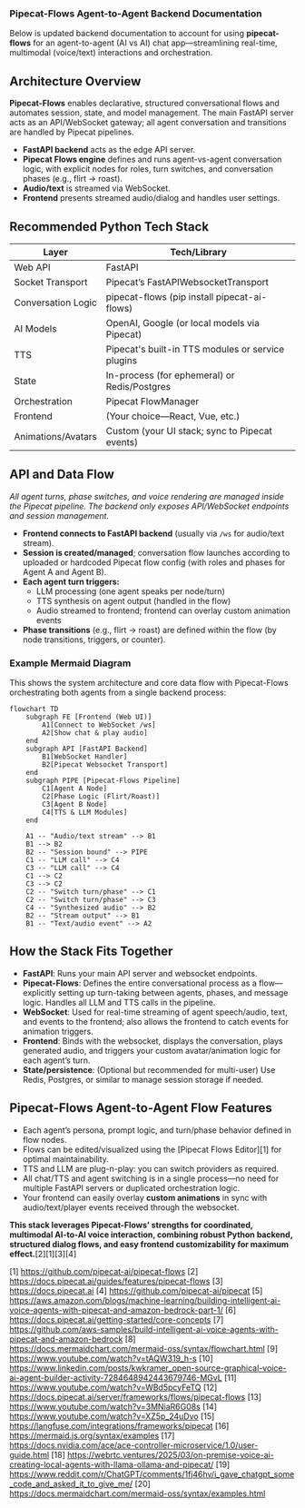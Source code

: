 ### Pipecat-Flows Agent-to-Agent Backend Documentation

Below is updated backend documentation to account for using **pipecat-flows** for an agent-to-agent (AI vs AI) chat app—streamlining real-time, multimodal (voice/text) interactions and orchestration.

## Architecture Overview

**Pipecat-Flows** enables declarative, structured conversational flows and automates session, state, and model management. The main FastAPI server acts as an API/WebSocket gateway; all agent conversation and transitions are handled by Pipecat pipelines.

- **FastAPI backend** acts as the edge API server.
- **Pipecat Flows engine** defines and runs agent-vs-agent conversation logic, with explicit nodes for roles, turn switches, and conversation phases (e.g., flirt → roast).
- **Audio/text** is streamed via WebSocket.
- **Frontend** presents streamed audio/dialog and handles user settings.

## Recommended Python Tech Stack

| Layer               | Tech/Library                                      |
|---------------------|---------------------------------------------------|
| Web API             | FastAPI                                           |
| Socket Transport    | Pipecat’s FastAPIWebsocketTransport               |
| Conversation Logic  | pipecat-flows (pip install pipecat-ai-flows)      |
| AI Models           | OpenAI, Google (or local models via Pipecat)      |
| TTS                 | Pipecat's built-in TTS modules or service plugins |
| State               | In-process (for ephemeral) or Redis/Postgres      |
| Orchestration       | Pipecat FlowManager                               |
| Frontend            | (Your choice—React, Vue, etc.)                    |
| Animations/Avatars  | Custom (your UI stack; sync to Pipecat events)    |

## API and Data Flow

*All agent turns, phase switches, and voice rendering are managed inside the Pipecat pipeline. The backend only exposes API/WebSocket endpoints and session management.*

- **Frontend connects to FastAPI backend** (usually via `/ws` for audio/text stream).
- **Session is created/managed**; conversation flow launches according to uploaded or hardcoded Pipecat flow config (with roles and phases for Agent A and Agent B).
- **Each agent turn triggers:**
  - LLM processing (one agent speaks per node/turn)
  - TTS synthesis on agent output (handled in the flow)
  - Audio streamed to frontend; frontend can overlay custom animation events
- **Phase transitions** (e.g., flirt → roast) are defined within the flow (by node transitions, triggers, or counter).

### Example Mermaid Diagram

This shows the system architecture and core data flow with Pipecat-Flows orchestrating both agents from a single backend process:

```mermaid
flowchart TD
    subgraph FE [Frontend (Web UI)]
        A1[Connect to WebSocket /ws]
        A2[Show chat & play audio]
    end
    subgraph API [FastAPI Backend]
        B1[WebSocket Handler]
        B2[Pipecat Websocket Transport]
    end
    subgraph PIPE [Pipecat-Flows Pipeline]
        C1[Agent A Node]
        C2[Phase Logic (Flirt/Roast)]
        C3[Agent B Node]
        C4[TTS & LLM Modules]
    end

    A1 -- "Audio/text stream" --> B1
    B1 --> B2
    B2 -- "Session bound" --> PIPE
    C1 -- "LLM call" --> C4
    C3 -- "LLM call" --> C4
    C1 --> C2
    C3 --> C2
    C2 -- "Switch turn/phase" --> C1
    C2 -- "Switch turn/phase" --> C3
    C4 -- "Synthesized audio" --> B2
    B2 -- "Stream output" --> B1
    B1 -- "Text/audio event" --> A2
```

## How the Stack Fits Together

- **FastAPI**: Runs your main API server and websocket endpoints.
- **Pipecat-Flows**: Defines the entire conversational process as a flow—explicitly setting up turn-taking between agents, phases, and message logic. Handles all LLM and TTS calls in the pipeline.
- **WebSocket**: Used for real-time streaming of agent speech/audio, text, and events to the frontend; also allows the frontend to catch events for animation triggers.
- **Frontend**: Binds with the websocket, displays the conversation, plays generated audio, and triggers your custom avatar/animation logic for each agent’s turn.
- **State/persistence**: (Optional but recommended for multi-user) Use Redis, Postgres, or similar to manage session storage if needed.

## Pipecat-Flows Agent-to-Agent Flow Features

- Each agent’s persona, prompt logic, and turn/phase behavior defined in flow nodes.
- Flows can be edited/visualized using the [Pipecat Flows Editor][1] for optimal maintainability.
- TTS and LLM are plug-n-play: you can switch providers as required.
- All chat/TTS and agent switching is in a single process—no need for multiple FastAPI servers or duplicated orchestration logic.
- Your frontend can easily overlay **custom animations** in sync with audio/text/player events received through the websocket.

**This stack leverages Pipecat-Flows’ strengths for coordinated, multimodal AI-to-AI voice interaction, combining robust Python backend, structured dialog flows, and easy frontend customizability for maximum effect.**[2][1][3][4]

[1] https://github.com/pipecat-ai/pipecat-flows
[2] https://docs.pipecat.ai/guides/features/pipecat-flows
[3] https://docs.pipecat.ai
[4] https://github.com/pipecat-ai/pipecat
[5] https://aws.amazon.com/blogs/machine-learning/building-intelligent-ai-voice-agents-with-pipecat-and-amazon-bedrock-part-1/
[6] https://docs.pipecat.ai/getting-started/core-concepts
[7] https://github.com/aws-samples/build-intelligent-ai-voice-agents-with-pipecat-and-amazon-bedrock
[8] https://docs.mermaidchart.com/mermaid-oss/syntax/flowchart.html
[9] https://www.youtube.com/watch?v=tAQW319_h-s
[10] https://www.linkedin.com/posts/kwkramer_open-source-graphical-voice-ai-agent-builder-activity-7284648942443679746-MGvL
[11] https://www.youtube.com/watch?v=WBd5pcyFeTQ
[12] https://docs.pipecat.ai/server/frameworks/flows/pipecat-flows
[13] https://www.youtube.com/watch?v=3MNiaR6G08s
[14] https://www.youtube.com/watch?v=XZ5p_24uDvo
[15] https://langfuse.com/integrations/frameworks/pipecat
[16] https://mermaid.js.org/syntax/examples
[17] https://docs.nvidia.com/ace/ace-controller-microservice/1.0/user-guide.html
[18] https://webrtc.ventures/2025/03/on-premise-voice-ai-creating-local-agents-with-llama-ollama-and-pipecat/
[19] https://www.reddit.com/r/ChatGPT/comments/1fj46hv/i_gave_chatgpt_some_code_and_asked_it_to_give_me/
[20] https://docs.mermaidchart.com/mermaid-oss/syntax/examples.html
